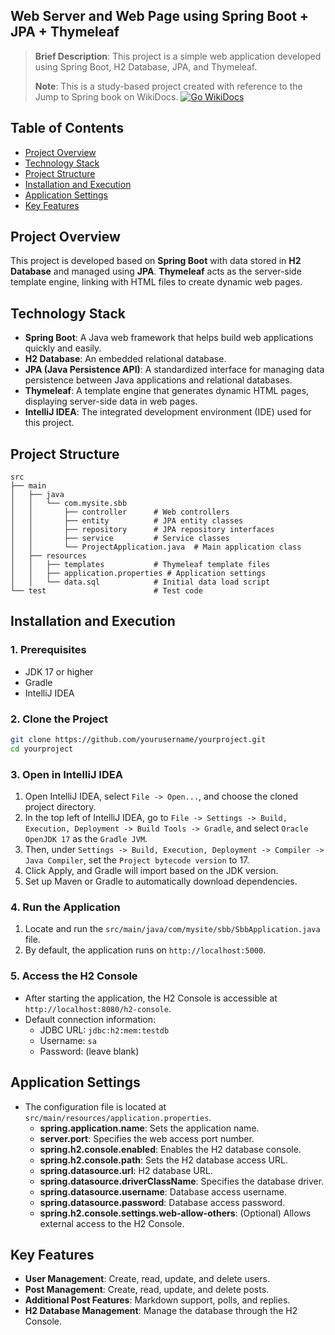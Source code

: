 ## Web Server and Web Page using Spring Boot + JPA + Thymeleaf

> **Brief Description**: This project is a simple web application developed using Spring Boot, H2 Database, JPA, and Thymeleaf.
> 
> **Note**: This is a study-based project created with reference to the Jump to Spring book on WikiDocs.
> [![Go WikiDocs](https://img.shields.io/badge/My_Website-Visit-blue?style=for-the-badge&logo=google-chrome&logoColor=white)](https://wikidocs.net/book/7601)

## Table of Contents
- [Project Overview](#project-overview)
- [Technology Stack](#technology-stack)
- [Project Structure](#project-structure)
- [Installation and Execution](#installation-and-execution)
- [Application Settings](#application-settings)
- [Key Features](#key-features)

## Project Overview

This project is developed based on **Spring Boot** with data stored in **H2 Database** and managed using **JPA**. **Thymeleaf** acts as the server-side template engine, linking with HTML files to create dynamic web pages.

## Technology Stack

- **Spring Boot**: A Java web framework that helps build web applications quickly and easily.
- **H2 Database**: An embedded relational database.
- **JPA (Java Persistence API)**: A standardized interface for managing data persistence between Java applications and relational databases.
- **Thymeleaf**: A template engine that generates dynamic HTML pages, displaying server-side data in web pages.
- **IntelliJ IDEA**: The integrated development environment (IDE) used for this project.

## Project Structure

```plaintext
src
├── main
│   ├── java
│   │   └── com.mysite.sbb
│   │       ├── controller      # Web controllers
│   │       ├── entity          # JPA entity classes
│   │       ├── repository      # JPA repository interfaces
│   │       ├── service         # Service classes
│   │       └── ProjectApplication.java  # Main application class
│   ├── resources
│   │   ├── templates           # Thymeleaf template files
│   │   ├── application.properties # Application settings
│   │   └── data.sql            # Initial data load script
└── test                        # Test code
```

## Installation and Execution

### 1. Prerequisites
- JDK 17 or higher
- Gradle
- IntelliJ IDEA

### 2. Clone the Project

```bash
git clone https://github.com/yourusername/yourproject.git
cd yourproject
```

### 3. Open in IntelliJ IDEA

1. Open IntelliJ IDEA, select `File -> Open...`, and choose the cloned project directory.
2. In the top left of IntelliJ IDEA, go to `File -> Settings -> Build, Execution, Deployment -> Build Tools -> Gradle`, and select `Oracle OpenJDK 17` as the `Gradle JVM`.
3. Then, under `Settings -> Build, Execution, Deployment -> Compiler -> Java Compiler`, set the `Project bytecode version` to 17.
4. Click Apply, and Gradle will import based on the JDK version.
5. Set up Maven or Gradle to automatically download dependencies.

### 4. Run the Application

1. Locate and run the `src/main/java/com/mysite/sbb/SbbApplication.java` file.
2. By default, the application runs on `http://localhost:5000`.

### 5. Access the H2 Console

- After starting the application, the H2 Console is accessible at `http://localhost:8080/h2-console`.
- Default connection information:
  - JDBC URL: `jdbc:h2:mem:testdb`
  - Username: `sa`
  - Password: (leave blank)

## Application Settings

- The configuration file is located at `src/main/resources/application.properties`.
  - **spring.application.name**: Sets the application name.
  - **server.port**: Specifies the web access port number.
  - **spring.h2.console.enabled**: Enables the H2 database console.
  - **spring.h2.console.path**: Sets the H2 database access URL.
  - **spring.datasource.url**: H2 database URL.
  - **spring.datasource.driverClassName**: Specifies the database driver.
  - **spring.datasource.username**: Database access username.
  - **spring.datasource.password**: Database access password.
  - **spring.h2.console.settings.web-allow-others**: (Optional) Allows external access to the H2 Console.

## Key Features

- **User Management**: Create, read, update, and delete users.
- **Post Management**: Create, read, update, and delete posts.
- **Additional Post Features**: Markdown support, polls, and replies.
- **H2 Database Management**: Manage the database through the H2 Console.
